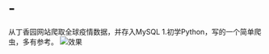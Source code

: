 # -
从丁香园网站爬取全球疫情数据，并存入MySQL
1.初学Python，写的一个简单爬虫，多有参考。
![效果](https://user-images.githubusercontent.com/70871223/157370336-84c0fbef-6da8-4b39-908a-83853b282e77.png)
